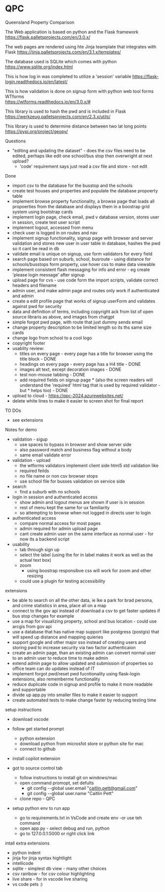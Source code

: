 # QPC
Queensland Property Comparison

The Web application is based on python and the Flask framework
https://flask.palletsprojects.com/en/3.0.x/

The web pages are rendered using hte Jinja teamplate that integrates with Flask
https://jinja.palletsprojects.com/en/3.1.x/templates/

The database used is SQLite which comes with python
https://www.sqlite.org/index.html

This is how log in was completed to utilize a 'session' variable
https://flask-login.readthedocs.io/en/latest/

This is how validation is done on signup form with python web tool forms WTforms  
https://wtforms.readthedocs.io/en/3.0.x/#   

This library is used to hash the pwd and is included in Flask
https://werkzeug.palletsprojects.com/en/2.3.x/utils/

This library is used to determine distance between two lat long points
https://pypi.org/project/geopy/


Questions
- "editing and updating the dataset" - does the csv files need to be edited, perhaps like edit one school/bus stop then overwright at next upload?
    - 'code' requirement says just read a csv file and store - not edit


Done
- import csv to the database for the busstop and the schools
- create test houses and properties and populate the database propoerty table
- implement browse property functionality, a browse page that loads all propoerties from the database and displays them in a boostrap grid system using bootstrap cards 
- implement login page, check email, pwd v database version, stores user in session, create test user script
- implement logout, accessed from menu
- check user is logged in on routes and nav
- implement signup functionality, signup page with browser and server validation and stores new user in user table in database, hashes the pwd so it cant be read in db 
- validate email is unique on signup, use form validators for every field
- search page based on suburb, school, busroute - using distance for schools/busstops form property, use hover css to make data viewable
- implement consistent flash messaging for info and error - eg create 'please login message' after signup
- upload page for cvs - use code form the import scripts, validate correct headers and filename
- admin user, and make admin page and routes only work if authenticated and admin
- create a edit profile page that works of signup userForm and validates against pwd for security
- data and definition of terms, including copyright ack from list of open source libraris as above, and images from chatgpt
- simple forgot pwd page, with route that just dummy sends email
- change property description to be limited length so its ths same size cards
- change logo from school to a cool logo
- copyright footer
- usablity review:
    - titles on every page - every page has a title for browser using the title block - DONE
    - headings on every page - every page has a H4 title - DONE
    - images alt text, except decoration images - DONE
    - test non-mouse tabbing - DONE
    - add required fields on signup page * (also the screen readers will understand the 'required' html tag 
        that is used by required validator - but * helps too) -  DONE
- upload to cloud - https://qpc-2024.azurewebsites.net/
- delete white lines to make it easier to screen shot for final report



TO DOs
- see extensions




Notes for demo
- validation - sigup
    - use spaces to bypass in browser and show server side
    - also password match and business flag without a body
    - same email validate error
- validation - upload
    - the wtforms validators implement client side html5 std validation like
    - required feilds 
    - no file name or non csv browser stops
    - use school file for busses validation on service side
- search 
    - find a suburb with no schools
- login in session and authenticated access
    - show admin and logout menus are shown if user is in session
    - rest of menu kept the same for ux familiarity
    - so attempting to browse when not logged in directs user to login
- authenticated access
    - compare normal access for most pages
    - admin required for admin upload page
    - cant create admin user on the same interface as normal user - for now its a backend script 
- usability 
    - tab through sign up
    - select the label (using the for in label makes it work as well as the actual text box)
    - zoom 
        - using boostrap responsibve css will work for zoom and other resizing
    - could use a plugin for testing accessibility


extensions
- be able to search on all the other data, ie lke a park for brad persona, and crime statistics in area, place all on a map
- connect to the gov api instead of download a csv to get faster updates if bus stop changes for example
- use a map for visualizing property, school and bus location - could use arcgis from gov api
- use a database that has native map support like postgress (postgis) that will speed up distance and mapping quieries
- support google and other major sso instead of creating users and storing pwd to increase security via two factor authenticaion
- create an admin page, than an existing admin can convert normal user to an admin user to reduce time to make admin
- extend admin page to allow updated and submission of properties so office team can do updates instead of IT
- implement forgot pwd/reset pwd fucntionality using flask-login extensions, also rememberme functionality 
- reduce duplicate code in signup and profile to make it more readable and supportable
- divide up app.py into smaller files to make it easier to support
- create automated tests to make change faster by reducing testing time


setup instructions
- download vscode
- follow get started prompt
    - python extension
    - download python from microsfot store or python site for mac
    - connect to github
- install copilot extension
- got to source control tab
    - follow instructions to install git on windows/mac
    - open command promopt, set defults
        - git config --global user.email "caitlin.pett@gmail.com"
        - git config --global user.name "Caitlin Pett"
    - clone repo - QPC

- setup python env to run app
    - go to requirements.txt in VsCode and create env -or use teh command
    - open app.py - select debug and run, python
    - go to 127.0.0.1:5000 or right click link

intall extra extensions
- python indent
- jinja for jinja syntax hightlight
- intellicode
- sqlite - simplest db view - many other choices
- csv rainbow - for csv colour highlighting
- live share - for in vscode live sharing
- vs code pets :)
